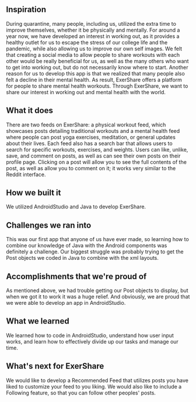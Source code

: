 ## Inspiration
During quarantine, many people, including us, utilized the extra time to improve themselves, whether it be physically and mentally. For around a year now, we have developed an interest in working out, as it provides a healthy outlet for us to escape the stress of our college life and the pandemic, while also allowing us to improve our own self images. We felt that creating a social media to allow people to share workouts with each other would be really beneficial for us, as well as the many others who want to get into working out, but do not necessarily know where to start. Another reason for us to develop this app is that we realized that many people also felt a decline in their mental health. As result, ExerShare offers a platform for people to share mental health workouts. Through ExerShare, we want to share our interest in working out and mental health with the world.

## What it does
There are two feeds on ExerShare: a physical workout feed, which showcases posts detailing traditional workouts and a mental health feed where people can post yoga exercises, meditation, or general updates about their lives. Each feed also has a search bar that allows users to search for specific workouts, exercises, and weights. Users can like, unlike, save, and comment on posts, as well as can see their own posts on their profile page. Clicking on a post will allow you to see the full contents of the post, as well as allow you to comment on it; it works very similar to the Reddit interface. 

## How we built it
We utilized AndroidStudio and Java to develop ExerShare.

## Challenges we ran into
This was our first app that anyone of us have ever made, so learning how to combine our knowledge of Java with the Android components was definitely a challenge. Our biggest struggle was probably trying to get the Post objects we coded in Java to combine with the xml layouts.

## Accomplishments that we're proud of
As mentioned above, we had trouble getting our Post objects to display, but when we got it to work it was a huge relief. And obviously, we are proud that we were able to develop an app in AndroidStudio.

## What we learned
We learned how to code in AndroidStudio, understand how user input works, and learn how to effectively divide up our tasks and manage our time.

## What's next for ExerShare
We would like to develop a Recommended Feed that utilizes posts you have liked to customize your feed to you liking. We would also like to include a Following feature, so that you can follow other peoples' posts.
